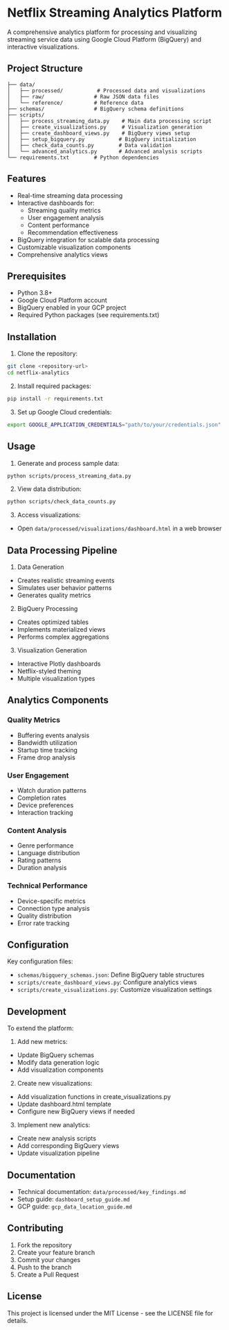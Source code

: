 # Netflix Streaming Analytics Platform

A comprehensive analytics platform for processing and visualizing streaming service data using Google Cloud Platform (BigQuery) and interactive visualizations.

## Project Structure

```
├── data/
│   ├── processed/           # Processed data and visualizations
│   ├── raw/                # Raw JSON data files
│   └── reference/          # Reference data
├── schemas/                # BigQuery schema definitions
├── scripts/               
│   ├── process_streaming_data.py    # Main data processing script
│   ├── create_visualizations.py     # Visualization generation
│   ├── create_dashboard_views.py    # BigQuery views setup
│   ├── setup_bigquery.py           # BigQuery initialization
│   ├── check_data_counts.py        # Data validation
│   └── advanced_analytics.py       # Advanced analysis scripts
└── requirements.txt        # Python dependencies
```

## Features

- Real-time streaming data processing
- Interactive dashboards for:
  * Streaming quality metrics
  * User engagement analysis
  * Content performance
  * Recommendation effectiveness
- BigQuery integration for scalable data processing
- Customizable visualization components
- Comprehensive analytics views

## Prerequisites

- Python 3.8+
- Google Cloud Platform account
- BigQuery enabled in your GCP project
- Required Python packages (see requirements.txt)

## Installation

1. Clone the repository:
```bash
git clone <repository-url>
cd netflix-analytics
```

2. Install required packages:
```bash
pip install -r requirements.txt
```

3. Set up Google Cloud credentials:
```bash
export GOOGLE_APPLICATION_CREDENTIALS="path/to/your/credentials.json"
```

## Usage

1. Generate and process sample data:
```bash
python scripts/process_streaming_data.py
```

2. View data distribution:
```bash
python scripts/check_data_counts.py
```

3. Access visualizations:
- Open `data/processed/visualizations/dashboard.html` in a web browser

## Data Processing Pipeline

1. Data Generation
- Creates realistic streaming events
- Simulates user behavior patterns
- Generates quality metrics

2. BigQuery Processing
- Creates optimized tables
- Implements materialized views
- Performs complex aggregations

3. Visualization Generation
- Interactive Plotly dashboards
- Netflix-styled theming
- Multiple visualization types

## Analytics Components

### Quality Metrics
- Buffering events analysis
- Bandwidth utilization
- Startup time tracking
- Frame drop analysis

### User Engagement
- Watch duration patterns
- Completion rates
- Device preferences
- Interaction tracking

### Content Analysis
- Genre performance
- Language distribution
- Rating patterns
- Duration analysis

### Technical Performance
- Device-specific metrics
- Connection type analysis
- Quality distribution
- Error rate tracking

## Configuration

Key configuration files:
- `schemas/bigquery_schemas.json`: Define BigQuery table structures
- `scripts/create_dashboard_views.py`: Configure analytics views
- `scripts/create_visualizations.py`: Customize visualization settings

## Development

To extend the platform:

1. Add new metrics:
- Update BigQuery schemas
- Modify data generation logic
- Add visualization components

2. Create new visualizations:
- Add visualization functions in create_visualizations.py
- Update dashboard.html template
- Configure new BigQuery views if needed

3. Implement new analytics:
- Create new analysis scripts
- Add corresponding BigQuery views
- Update visualization pipeline

## Documentation

- Technical documentation: `data/processed/key_findings.md`
- Setup guide: `dashboard_setup_guide.md`
- GCP guide: `gcp_data_location_guide.md`

## Contributing

1. Fork the repository
2. Create your feature branch
3. Commit your changes
4. Push to the branch
5. Create a Pull Request

## License

This project is licensed under the MIT License - see the LICENSE file for details.

